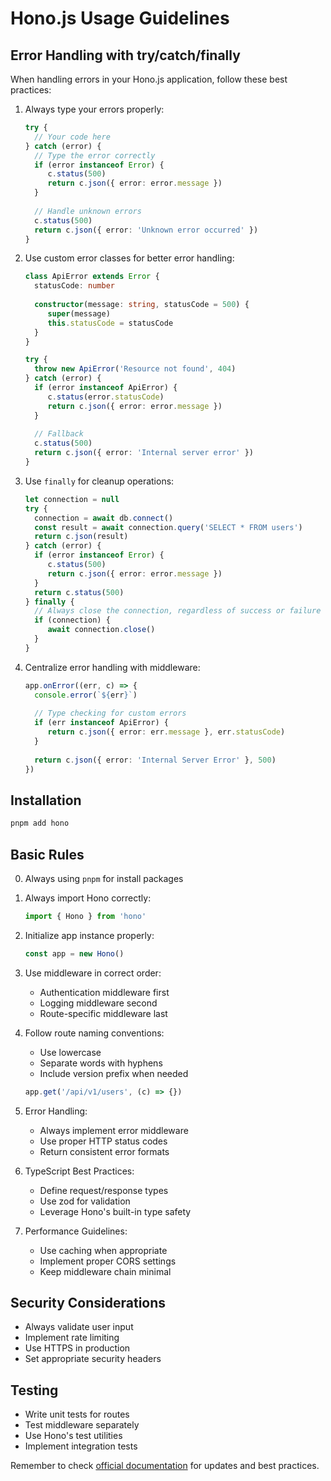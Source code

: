# Hono.js Usage Guidelines

## Error Handling with try/catch/finally

When handling errors in your Hono.js application, follow these best practices:

1. Always type your errors properly:
    ```typescript
    try {
      // Your code here
    } catch (error) {
      // Type the error correctly
      if (error instanceof Error) {
         c.status(500)
         return c.json({ error: error.message })
      }
      
      // Handle unknown errors
      c.status(500)
      return c.json({ error: 'Unknown error occurred' })
    }
    ```

2. Use custom error classes for better error handling:
    ```typescript
    class ApiError extends Error {
      statusCode: number
      
      constructor(message: string, statusCode = 500) {
         super(message)
         this.statusCode = statusCode
      }
    }
    
    try {
      throw new ApiError('Resource not found', 404)
    } catch (error) {
      if (error instanceof ApiError) {
         c.status(error.statusCode)
         return c.json({ error: error.message })
      }
      
      // Fallback
      c.status(500)
      return c.json({ error: 'Internal server error' })
    }
    ```

3. Use `finally` for cleanup operations:
    ```typescript
    let connection = null
    try {
      connection = await db.connect()
      const result = await connection.query('SELECT * FROM users')
      return c.json(result)
    } catch (error) {
      if (error instanceof Error) {
         c.status(500)
         return c.json({ error: error.message })
      }
      return c.status(500)
    } finally {
      // Always close the connection, regardless of success or failure
      if (connection) {
         await connection.close()
      }
    }
    ```

4. Centralize error handling with middleware:
    ```typescript
    app.onError((err, c) => {
      console.error(`${err}`)
      
      // Type checking for custom errors
      if (err instanceof ApiError) {
         return c.json({ error: err.message }, err.statusCode)
      }
      
      return c.json({ error: 'Internal Server Error' }, 500)
    })
    ```

## Installation
```bash
pnpm add hono
```

## Basic Rules

0. Always using `pnpm` for install packages

1. Always import Hono correctly:
     ```typescript
     import { Hono } from 'hono'
     ```

2. Initialize app instance properly:
     ```typescript
     const app = new Hono()
     ```

3. Use middleware in correct order:
     - Authentication middleware first
     - Logging middleware second
     - Route-specific middleware last

4. Follow route naming conventions:
     - Use lowercase
     - Separate words with hyphens
     - Include version prefix when needed
     ```typescript
     app.get('/api/v1/users', (c) => {})
     ```

5. Error Handling:
     - Always implement error middleware
     - Use proper HTTP status codes
     - Return consistent error formats

6. TypeScript Best Practices:
     - Define request/response types
     - Use zod for validation
     - Leverage Hono's built-in type safety

7. Performance Guidelines:
     - Use caching when appropriate
     - Implement proper CORS settings
     - Keep middleware chain minimal

## Security Considerations

- Always validate user input
- Implement rate limiting
- Use HTTPS in production
- Set appropriate security headers

## Testing

- Write unit tests for routes
- Test middleware separately
- Use Hono's test utilities
- Implement integration tests

Remember to check [official documentation](https://hono.dev) for updates and best practices.